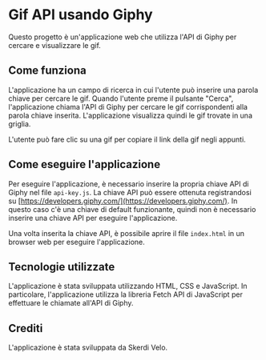 # Gif API usando Giphy

Questo progetto è un'applicazione web che utilizza l'API di Giphy per cercare e visualizzare le gif.

## Come funziona

L'applicazione ha un campo di ricerca in cui l'utente può inserire una parola chiave per cercare le gif. Quando l'utente preme il pulsante "Cerca", l'applicazione chiama l'API di Giphy per cercare le gif corrispondenti alla parola chiave inserita. L'applicazione visualizza quindi le gif trovate in una griglia.

L'utente può fare clic su una gif per copiare il link della gif negli appunti.

## Come eseguire l'applicazione

Per eseguire l'applicazione, è necessario inserire la propria chiave API di Giphy nel file `api-key.js`. La chiave API può essere ottenuta registrandosi su [https://developers.giphy.com/](https://developers.giphy.com/). In questo caso c'è una chiave di default funzionante, quindi non è necessario inserire una chiave API per eseguire l'applicazione.

Una volta inserita la chiave API, è possibile aprire il file `index.html` in un browser web per eseguire l'applicazione.

## Tecnologie utilizzate

L'applicazione è stata sviluppata utilizzando HTML, CSS e JavaScript. In particolare, l'applicazione utilizza la libreria Fetch API di JavaScript per effettuare le chiamate all'API di Giphy.

## Crediti

L'applicazione è stata sviluppata da Skerdi Velo.